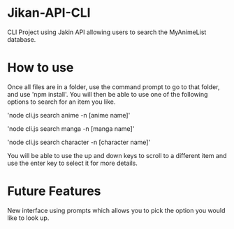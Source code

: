 # Jikan-API-CLI
 CLI Project using Jakin API allowing users to search the MyAnimeList database.

# How to use
Once all files are in a folder, use the command prompt to go to that folder, and use 'npm install'.
You will then be able to use one of the following options to search for an item you like. 

'node cli.js search anime -n [anime name]' 

'node cli.js search manga -n [manga name]' 

'node cli.js search character -n [character name]' 

You will be able to use the up and down keys to scroll to a different item and use the enter key to select it for more details.

# Future Features
New interface using prompts which allows you to pick the option you would like to look up.
